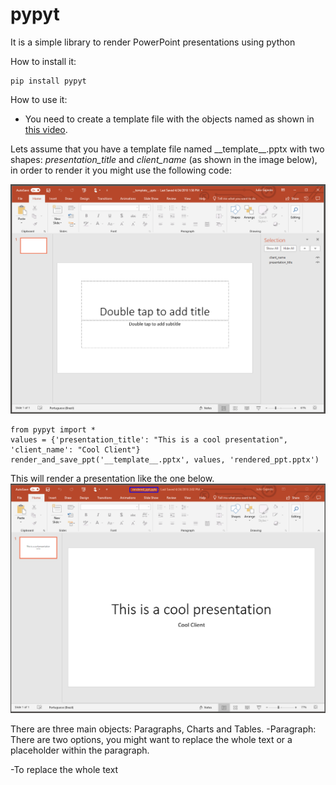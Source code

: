 # pypyt
It is a simple library to render PowerPoint presentations using python

How to install it:


    pip install pypyt



How to use it:
- You need to create a template file with the objects named as shown in [this video](https://www.youtube.com/watch?v=IhES3of_9Nw).

Lets assume that you have a template file named \_\_template\_\_.pptx with two shapes: *presentation_title* and
*client_name* (as shown in the image below), in order to render it you might use the following code:

![](images/template1.png)

    from pypyt import *
    values = {'presentation_title': "This is a cool presentation", 'client_name': "Cool Client"}
    render_and_save_ppt('__template__.pptx', values, 'rendered_ppt.pptx')
    
This will render a presentation like the one below.
![](images/output1.png)


There are three main objects: Paragraphs, Charts and Tables.
-Paragraph: There are two options, you might want to replace the whole text or a placeholder within the paragraph.

-To replace the whole text